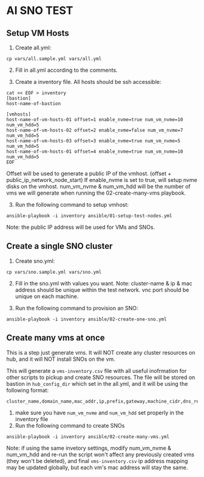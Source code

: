 [comment]: # ( Copyright Contributors to the Open Cluster Management project )

# AI SNO TEST

## Setup VM Hosts

1. Create all.yml:
```
cp vars/all.sample.yml vars/all.yml
```

2. Fill in all.yml according to the comments.

3. Create a inventory file. All hosts should be ssh accessible:
```
cat << EOF > inventory
[bastion]
host-name-of-bastion

[vmhosts]
host-name-of-vm-hosts-01 offset=1 enable_nvme=true num_vm_nvme=10 num_vm_hdd=5
host-name-of-vm-hosts-02 offset=2 enable_nvme=false num_vm_nvme=7 num_vm_hdd=5
host-name-of-vm-hosts-03 offset=3 enable_nvme=true num_vm_nvme=5 num_vm_hdd=5
host-name-of-vm-hosts-01 offset=4 enable_nvme=true num_vm_nvme=10 num_vm_hdd=5
EOF
```
   Offset will be used to generate a public IP of the vmhost. (offset + public_ip_network_node_start)
   If enable_nvme is set to true, will setup nvme disks on the vmhost.
   num_vm_nvme & num_vm_hdd will be the number of vms we will generate when running the 02-create-many-vms playbook.


3. Run the following command to setup vmhost:
```
ansible-playbook -i inventory ansible/01-setup-test-nodes.yml
```

Note: the public IP address will be used for VMs and SNOs.

## Create a single SNO cluster
1. Create sno.yml:
```
cp vars/sno.sample.yml vars/sno.yml
```

2. Fill in the sno.yml with values you want. Note: cluster-name & ip & mac address should be unique within the test network. vnc port should be unique on each machine.

3. Run the following command to provision an SNO:
```
ansible-playbook -i inventory ansible/02-create-one-sno.yml
```

## Create many vms at once
This is a step just generate vms. It will NOT create any cluster resources on hub, and it will NOT install SNOs on the vm.

This will generate a `vms-inventory.csv` file with all useful inofrmation for other scripts to pickup and create SNO resources.
The file will be stored on bastion in `hub_config_dir` which set in the all.yml, and it will be using the following format:
```
cluster_name,domain_name,mac_addr,ip,prefix,gateway,machine_cidr,dns_resolver,bmc_addr,bmc_username,bmc_password
```

1. make sure you have `num_vm_nvme` and `num_vm_hdd` set properly in the inventory file
2. Run the following command to create SNOs
```
ansible-playbook -i inventory ansible/02-create-many-vms.yml
```

Note: if using the same invetory settings, modify num_vm_nvme & num_vm_hdd and re-run the script won't affect any previously created vms (they won't be deleted), and final `vms-inventory.csv` ip address mapping may be updated globally, but each vm's mac address will stay the same.